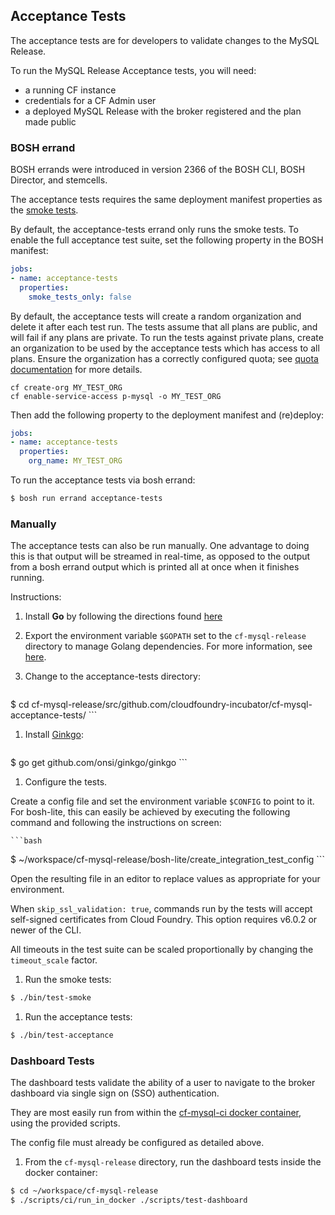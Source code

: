 ## Acceptance Tests

The acceptance tests are for developers to validate changes to the MySQL Release.

To run the MySQL Release Acceptance tests, you will need:
- a running CF instance
- credentials for a CF Admin user
- a deployed MySQL Release with the broker registered and the plan made public

### BOSH errand

BOSH errands were introduced in version 2366 of the BOSH CLI, BOSH Director, and stemcells.

The acceptance tests requires the same deployment manifest properties as the [smoke tests](/README.md#running-smoke-tests-via-bosh-errand).

By default, the acceptance-tests errand only runs the smoke tests. To enable the full acceptance test suite, set the following property in the BOSH manifest:

```yml
jobs:
- name: acceptance-tests
  properties:
    smoke_tests_only: false
```

By default, the acceptance tests will create a random organization and delete it after each test run.
The tests assume that all plans are public, and will fail if any plans are private.
To run the tests against private plans, create an organization to be used by the acceptance tests which has access to all plans. Ensure the organization has a correctly configured quota; see [quota documentation](http://docs.cloudfoundry.org/running/managing-cf/quota-plans.html) for more details.

```
cf create-org MY_TEST_ORG
cf enable-service-access p-mysql -o MY_TEST_ORG
```

Then add the following property to the deployment manifest and (re)deploy:
```yml
jobs:
- name: acceptance-tests
  properties:
    org_name: MY_TEST_ORG
```

To run the acceptance tests via bosh errand:

```bash
$ bosh run errand acceptance-tests
```

### Manually

The acceptance tests can also be run manually. One advantage to doing this is that output will be streamed in real-time, as opposed to the output from a bosh errand output which is printed all at once when it finishes running.

Instructions:

1. Install **Go** by following the directions found [here](http://golang.org/doc/install)
1. Export the environment variable `$GOPATH` set to the `cf-mysql-release` directory to manage Golang dependencies. For more information, see [here](https://github.com/cloudfoundry/cf-mysql-release/tree/release-candidate#development).
1. Change to the acceptance-tests directory:

    ```bash
$ cd cf-mysql-release/src/github.com/cloudfoundry-incubator/cf-mysql-acceptance-tests/
    ```

1. Install [Ginkgo](http://onsi.github.io/ginkgo/):

    ```bash
$ go get github.com/onsi/ginkgo/ginkgo
    ```

1. Configure the tests.

  Create a config file and set the environment variable `$CONFIG` to point to it. For bosh-lite, this can easily be achieved by executing the following command and following the instructions on screen:

    ```bash
$ ~/workspace/cf-mysql-release/bosh-lite/create_integration_test_config
    ```

 Open the resulting file in an editor to replace values as appropriate for your environment.

  When `skip_ssl_validation: true`, commands run by the tests will accept self-signed certificates from Cloud Foundry. This option requires v6.0.2 or newer of the CLI.

  All timeouts in the test suite can be scaled proportionally by changing the `timeout_scale` factor.

1. Run the smoke tests:

  ```bash
$ ./bin/test-smoke
  ```

1. Run the acceptance tests:

  ```bash
$ ./bin/test-acceptance
  ```

### Dashboard Tests

The dashboard tests validate the ability of a user to navigate to the broker dashboard via single sign on (SSO) authentication.

They are most easily run from within the [cf-mysql-ci docker container](https://registry.hub.docker.com/u/cloudfoundry/cf-mysql-ci/), using the provided scripts.

The config file must already be configured as detailed above.

1. From the `cf-mysql-release` directory, run the dashboard tests inside the docker container:

  ```bash
$ cd ~/workspace/cf-mysql-release
$ ./scripts/ci/run_in_docker ./scripts/test-dashboard
  ```
